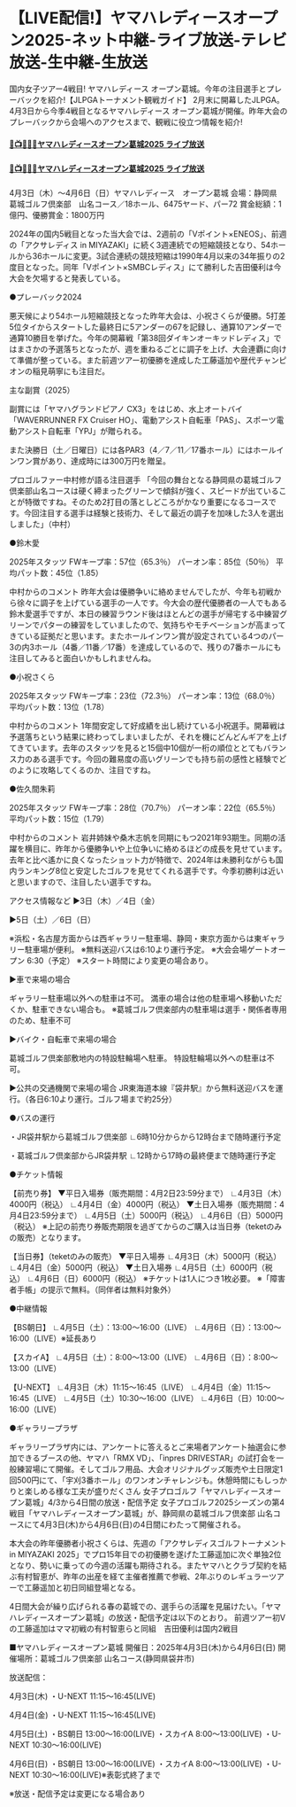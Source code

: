 # 【LIVE配信!】ヤマハレディースオープン2025-ネット中継-ライブ放送-テレビ放送-生中継-生放送

国内女子ツアー4戦目! ヤマハレディース オープン葛城。今年の注目選手とプレーバックを紹介!【JLPGAトーナメント観戦ガイド】
2月末に開幕したJLPGA。4月3日から今季4戦目となるヤマハレディース オープン葛城が開催。昨年大会のプレーバックから会場へのアクセスまで、観戦に役立つ情報を紹介!

#### [🔴📺⛳👉🏻ヤマハレディースオープン葛城2025 ライブ放送](https://jsports-hq.com/golf/?jlpga_hq)

#### [🔴📺⛳👉🏻ヤマハレディースオープン葛城2025 ライブ放送](https://jsports-hq.com/golf/?jlpga_hq)

4月3日（木）〜4月6日（日）ヤマハレディース　オープン葛城
会場：静岡県　葛城ゴルフ倶楽部　山名コース／18ホール、6475ヤード、パー72
賞金総額：1億円、優勝賞金：1800万円

2024年の国内5戦目となった当大会では、2週前の「Vポイント×ENEOS」、前週の「アクサレディス in MIYAZAKI」に続く3週連続での短縮競技となり、54ホールから36ホールに変更。3試合連続の競技短縮は1990年4月以来の34年振りの2度目となった。同年「Vポイント×SMBCレディス」にて勝利した吉田優利は今大会を欠場すると発表している。

●プレーバック2024

悪天候により54ホール短縮競技となった昨年大会は、小祝さくらが優勝。5打差5位タイからスタートした最終日に5アンダーの67を記録し、通算10アンダーで通算10勝目を挙げた。今年の開幕戦「第38回ダイキンオーキッドレディス」ではまさかの予選落ちとなったが、週を重ねるごとに調子を上げ、大会連覇に向けて準備が整っている。また前週ツアー初優勝を達成した工藤遥加や歴代チャンピオンの稲見萌寧にも注目だ。

主な副賞（2025）

副賞には「ヤマハグランドピアノ CX3」をはじめ、水上オートバイ「WAVERRUNNER FX Cruiser HO」、電動アシスト自転車「PAS」、スポーツ電動アシスト自転車「YPJ」が贈られる。

また決勝日（土／日曜日）には各PAR3（4／7／11／17番ホール）にはホールインワン賞があり、達成時には300万円を贈呈。

プロゴルファー中村修が語る注目選手
「今回の舞台となる静岡県の葛城ゴルフ倶楽部山名コースは硬く締まったグリーンで傾斜が強く、スピードが出ていることが特徴ですね。そのため2打目の落としどころがかなり重要になるコースです。今回注目する選手は経験と技術力、そして最近の調子を加味した3人を選出しました」（中村）

●鈴木愛

2025年スタッツ
FWキープ率：57位（65.3％）
パーオン率：85位（50％）
平均パット数：45位（1.85）

中村からのコメント
昨年大会は優勝争いに絡めませんでしたが、今年も初戦から徐々に調子を上げている選手の一人です。今大会の歴代優勝者の一人でもある鈴木愛選手ですが、本日の練習ラウンド後はほとんどの選手が帰宅する中練習グリーンでパターの練習をしていましたので、気持ちやモチベーションが高まってきている証拠だと思います。またホールインワン賞が設定されている4つのパー3の内3ホール（4番／11番／17番）を達成しているので、残りの7番ホールにも注目してみると面白いかもしれませんね。

●小祝さくら

2025年スタッツ
FWキープ率：23位（72.3％）
パーオン率：13位（68.0％）
平均パット数：13位（1.78）

中村からのコメント
1年間安定して好成績を出し続けている小祝選手。開幕戦は予選落ちという結果に終わってしまいましたが、それを機にどんどんギアを上げてきています。去年のスタッツを見ると15個中10個が一桁の順位ととてもバランス力のある選手です。今回の難易度の高いグリーンでも持ち前の感性と経験でどのように攻略してくるのか、注目ですね。

●佐久間朱莉

2025年スタッツ
FWキープ率：28位（70.7％）
パーオン率：22位（65.5％）
平均パット数：15位（1.79）

中村からのコメント
岩井姉妹や桑木志帆を同期にもつ2021年93期生。同期の活躍を横目に、昨年から優勝争いや上位争いに絡めるほどの成長を見せています。去年と比べ遙かに良くなったショット力が特徴で、2024年は未勝利ながらも国内ランキング8位と安定したゴルフを見せてくれる選手です。今季初勝利は近いと思いますので、注目したい選手ですね。

アクセス情報など
▶3日（木）／4日（金）

▶5日（土）／6日（日）

※浜松・名古屋方面からは西ギャラリー駐車場、静岡・東京方面からは東ギャラリー駐車場が便利。
※無料送迎バスは6:10より運行予定。
※大会会場ゲートオープン 6:30（予定）
※スタート時間により変更の場合あり。

▶車で来場の場合

ギャラリー駐車場以外への駐車は不可。
満車の場合は他の駐車場へ移動いただくか、駐車できない場合も。
※葛城ゴルフ倶楽部内の駐車場は選手・関係者専用のため、駐車不可

▶バイク・自転車で来場の場合

葛城ゴルフ倶楽部敷地内の特設駐輪場へ駐車。
特設駐輪場以外への駐車は不可。

▶公共の交通機関で来場の場合
JR東海道本線『袋井駅』から無料送迎バスを運行。（各日6:10より運行。ゴルフ場まで約25分）

●バスの運行

・JR袋井駅から葛城ゴルフ倶楽部
∟6時10分からから12時台まで随時運行予定

・葛城ゴルフ倶楽部からJR袋井駅
∟12時から17時の最終便まで随時運行予定

●チケット情報

【前売り券】
▼平日入場券（販売期間：4月2日23:59分まで）
∟4月3日（木）4000円（税込）
∟4月4日（金）4000円（税込）
▼土日入場券（販売期間：4月4日23:59分まで）
∟4月5日（土）5000円（税込）
∟4月6日（日）5000円（税込）
※上記の前売り券販売期限を過ぎてからのご購入は当日券（teketのみの販売）となります。

【当日券】（teketのみの販売）
▼平日入場券
∟4月3日（木）5000円（税込）
∟4月4日（金）5000円（税込）
▼土日入場券
∟4月5日（土）6000円（税込）
∟4月6日（日）6000円（税込）
※チケットは1人につき1枚必要。
※「障害者手帳」の提示で無料。（同伴者は無料対象外）

●中継情報

【BS朝日】
∟4月5日（土）：13:00〜16:00（LIVE）
∟4月6日（日）：13:00〜16:00（LIVE）※延長あり

【スカイA】
∟4月5日（土）：8:00〜13:00（LIVE）
∟4月6日（日）：8:00〜13:00（LIVE）

【U-NEXT】
∟4月3日（木）11:15〜16:45（LIVE）
∟4月4日（金）11:15〜16:45（LIVE）
∟4月5日（土）10:30〜16:00（LIVE）
∟4月6日（日）10:00〜16:00（LIVE）

●ギャラリープラザ

ギャラリープラザ内には、アンケートに答えるとご来場者アンケート抽選会に参加できるブースの他、ヤマハ「RMX VD」、「inpres DRIVESTAR」の試打会を一般練習場にて開催。そしてゴルフ用品、大会オリジナルグッズ販売や土日限定1回500円にて、「宇刈3番ホール」のワンオンチャレンジも。休憩時間にもしっかりと楽しめる様な工夫が盛りだくさん
女子プロゴルフ「ヤマハレディースオープン葛城」4/3から4日間の放送・配信予定
女子プロゴルフ2025シーズンの第4戦目「ヤマハレディースオープン葛城」が、静岡県の葛城ゴルフ倶楽部 山名コースにて4月3日(木)から4月6日(日)の4日間にわたって開催される。

本大会の昨年優勝者小祝さくらは、先週の「アクサレディスゴルフトーナメント in MIYAZAKI 2025」でプロ15年目での初優勝を遂げた工藤遥加に次ぐ単独2位となり、勢いに乗っての今週の活躍も期待される。またヤマハとクラブ契約を結ぶ有村智恵が、昨年の出産を経て主催者推薦で参戦、2年ぶりのレギュラーツアーで工藤遥加と初日同組登場となる。

4日間大会が繰り広げられる春の葛城での、選手らの活躍を見届けたい。「ヤマハレディースオープン葛城」の放送・配信予定は以下のとおり。
前週ツアー初Vの工藤遥加はママ初戦の有村智恵らと同組　吉田優利は国内2戦目

■ヤマハレディースオープン葛城
開催日：2025年4月3日(木)から4月6日(日)
開催場所：葛城ゴルフ倶楽部 山名コース(静岡県袋井市)


放送配信：

4月3日(木)
・U-NEXT 11:15〜16:45(LIVE)

4月4日(金)
・U-NEXT 11:15〜16:45(LIVE)

4月5日(土)
・BS朝日 13:00〜16:00(LIVE)
・スカイA 8:00〜13:00(LIVE)
・U-NEXT 10:30〜16:00(LIVE)

4月6日(日)
・BS朝日 13:00〜16:00(LIVE)
・スカイA 8:00〜13:00(LIVE)
・U-NEXT 10:30〜16:00(LIVE)※表彰式終了まで

※放送・配信予定は変更になる場合あり
